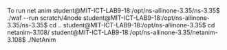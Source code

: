 To run net anim
student@MIT-ICT-LAB9-18:/opt/ns-allinone-3.35/ns-3.35$ ./waf --run scratch/4node
student@MIT-ICT-LAB9-18:/opt/ns-allinone-3.35/ns-3.35$ cd ..
student@MIT-ICT-LAB9-18:/opt/ns-allinone-3.35$ cd netanim-3.108/
student@MIT-ICT-LAB9-18:/opt/ns-allinone-3.35/netanim-3.108$ ./NetAnim
